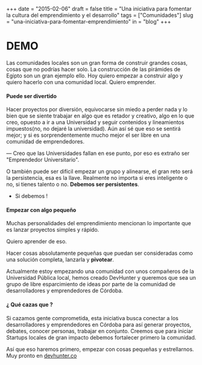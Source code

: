 +++
date = "2015-02-06"
draft = false
title = "Una iniciativa para fomentar la cultura del emprendimiento y el desarrollo"
tags = ["Comunidades"]
slug = "una-iniciativa-para-fomentar-emprendimiento"
in = "blog"
+++


DEMO
====

Las comunidades locales son un gran forma de construir grandes cosas, cosas que no podrías hacer solo. La construcción de las pirámides de Egipto son un gran ejemplo ello. Hoy quiero empezar a construir algo y quiero hacerlo con una comunidad local. Quiero emprender.

#### Puede ser divertido

Hacer proyectos por diversión, equivocarse sin miedo a perder nada y  lo bien que se siente trabajar en algo que es retador y creativo, algo en lo que creo, opuesto a ir a una Universidad y seguir contenidos y lineamientos impuestos(no, no dejaré la universidad). Aún así sé que eso se sentirá mejor; y si es sorprendentemente mucho mejor el ser libre en una comunidad de emprendedores.

— Creo que las Universidades fallan en ese punto, por eso es extraño ser "Emprendedor Universitario".

O también puede ser difícil empezar un grupo y alinearse, el gran reto será la persistencia, esa es la llave. Realmente no importa si eres inteligente o no, si tienes talento o no. **Debemos ser persistentes**.

- Si debemos !

#### Empezar con algo pequeño

Muchas personalidades del emprendimiento mencionan lo importante que es lanzar proyectos simples y rápido.

Quiero aprender de eso.

Hacer cosas absolutamente pequeñas que puedan ser consideradas como una solución completa, lanzarla y **pivotear**.


Actualmente estoy empezando una comunidad con unos compañeros de la Universidad Pública local, hemos creado DevHunter y queremos que sea un grupo de libre esparcimiento de ideas por parte de la comunidad de desarrolladores y emprendedores de Córdoba.


#### ¿ Qué cazas que ?

Si cazamos gente comprometida, esta iniciativa busca conectar a los desarrolladores y emprendedores en Córdoba para así generar proyectos, debates, conocer personas, trabajar en conjunto. Creemos que para iniciar Startups locales de gran impacto debemos fortalecer primero la comunidad.


Así que eso haremos primero, empezar  con cosas pequeñas y estrellarnos. Muy pronto en [devhunter.co](http://devhunter.co)
